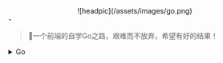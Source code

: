 <div align="center">![headpic](/assets/images/go.png)</div>
-

> 一个前端的自学Go之路，艰难而不放弃，希望有好的结果！

<details>
  <summary>Go</summary>

- [ ] [Go Learning Records](https://github.com/notCoolBean/StudyNotes/tree/master/Go)

</details>

